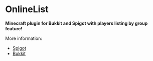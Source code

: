 # OnlineList
**Minecraft plugin for Bukkit and Spigot with players listing by group feature!**

More information:
- [Spigot](https://www.spigotmc.org/resources/onlinelist.10784/)
- [Bukkit](http://dev.bukkit.org/bukkit-plugins/online-list/)
